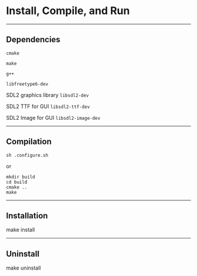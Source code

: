 # Install, Compile, and Run

---

## Dependencies

`cmake`

`make`

`g++`

`libfreetype6-dev`

SDL2 graphics library
`libsdl2-dev`

SDL2 TTF for GUI
`libsdl2-ttf-dev`

SDL2 Image for GUI
`libsdl2-image-dev`

---

## Compilation

```
sh .configure.sh
```
or
```
mkdir build
cd build
cmake ..
make
```

---

## Installation

make install

---

## Uninstall

make uninstall

